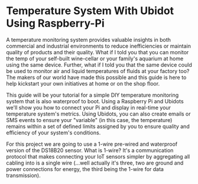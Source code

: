 # Temperature System With Ubidot Using Raspberry-Pi

A temperature monitoring system provides valuable insights in both commercial and industrial environments to reduce inefficiencies or maintain quality of products and their quality. What if I told you that you can monitor the temp of your self-built wine-cellar or your family's aquarium at home using the same device. Further, what if I told you that the same device could be used to monitor air and liquid temperatures of fluids at your factory too? The makers of our world have made this possible and this guide is here to help kickstart your own initiatives at home or on the shop floor.<br/>

This guide will be your tutorial for a simple DIY temperature monitoring system that is also waterproof to boot. Using a Raspberry Pi and Ubidots we'll show you how to connect your Pi and display in real-time your temperature system's metrics. Using Ubidots, you can also create emails or SMS events to ensure your "variable" (in this case, the temperature) remains within a set of defined limits assigned by you to ensure quality and efficiency of your system's conditions.<br/>

For this project we are going to use a 1-wire pre-wired and waterproof version of the DS18B20 sensor. What is 1-wire? It's a communication protocol that makes connecting your IoT sensors simpler by aggregating all cabling into is a single wire (...well actually it's three, two are ground and power connections for energy, the third being the 1-wire for data transmission).

